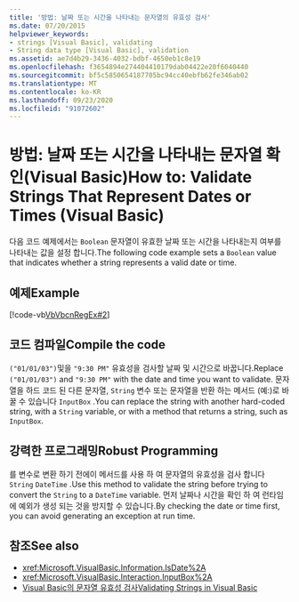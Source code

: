 ```yaml
---
title: '방법: 날짜 또는 시간을 나타내는 문자열의 유효성 검사'
ms.date: 07/20/2015
helpviewer_keywords:
- strings [Visual Basic], validating
- String data type [Visual Basic], validation
ms.assetid: ae7d4b29-3436-4032-bdbf-4650eb1c8e19
ms.openlocfilehash: f3654894e274404410179dab04422e20f6040440
ms.sourcegitcommit: bf5c5850654187705bc94cc40ebfb62fe346ab02
ms.translationtype: MT
ms.contentlocale: ko-KR
ms.lasthandoff: 09/23/2020
ms.locfileid: "91072602"
---
```

# <a name="how-to-validate-strings-that-represent-dates-or-times-visual-basic"></a><span data-ttu-id="2ecb6-102">방법: 날짜 또는 시간을 나타내는 문자열 확인(Visual Basic)</span><span class="sxs-lookup"><span data-stu-id="2ecb6-102">How to: Validate Strings That Represent Dates or Times (Visual Basic)</span></span>

<span data-ttu-id="2ecb6-103">다음 코드 예제에서는 `Boolean` 문자열이 유효한 날짜 또는 시간을 나타내는지 여부를 나타내는 값을 설정 합니다.</span><span class="sxs-lookup"><span data-stu-id="2ecb6-103">The following code example sets a `Boolean` value that indicates whether a string represents a valid date or time.</span></span>  
  
## <a name="example"></a><span data-ttu-id="2ecb6-104">예제</span><span class="sxs-lookup"><span data-stu-id="2ecb6-104">Example</span></span>  

 [!code-vb[VbVbcnRegEx#2](~/samples/snippets/visualbasic/VS_Snippets_VBCSharp/VbVbcnRegEx/VB/Class1.vb#2)]  
  
## <a name="compile-the-code"></a><span data-ttu-id="2ecb6-105">코드 컴파일</span><span class="sxs-lookup"><span data-stu-id="2ecb6-105">Compile the code</span></span>  

 <span data-ttu-id="2ecb6-106">`("01/01/03")`및을 `"9:30 PM"` 유효성을 검사할 날짜 및 시간으로 바꿉니다.</span><span class="sxs-lookup"><span data-stu-id="2ecb6-106">Replace `("01/01/03")` and `"9:30 PM"` with the date and time you want to validate.</span></span> <span data-ttu-id="2ecb6-107">문자열을 하드 코드 된 다른 문자열, `String` 변수 또는 문자열을 반환 하는 메서드 (예:)로 바꿀 수 있습니다 `InputBox` .</span><span class="sxs-lookup"><span data-stu-id="2ecb6-107">You can replace the string with another hard-coded string, with a `String` variable, or with a method that returns a string, such as `InputBox`.</span></span>  
  
## <a name="robust-programming"></a><span data-ttu-id="2ecb6-108">강력한 프로그래밍</span><span class="sxs-lookup"><span data-stu-id="2ecb6-108">Robust Programming</span></span>  

 <span data-ttu-id="2ecb6-109">를 변수로 변환 하기 전에이 메서드를 사용 하 여 문자열의 유효성을 검사 합니다 `String` `DateTime` .</span><span class="sxs-lookup"><span data-stu-id="2ecb6-109">Use this method to validate the string before trying to convert the `String` to a `DateTime` variable.</span></span> <span data-ttu-id="2ecb6-110">먼저 날짜나 시간을 확인 하 여 런타임에 예외가 생성 되는 것을 방지할 수 있습니다.</span><span class="sxs-lookup"><span data-stu-id="2ecb6-110">By checking the date or time first, you can avoid generating an exception at run time.</span></span>  
  
## <a name="see-also"></a><span data-ttu-id="2ecb6-111">참조</span><span class="sxs-lookup"><span data-stu-id="2ecb6-111">See also</span></span>

- <xref:Microsoft.VisualBasic.Information.IsDate%2A>
- <xref:Microsoft.VisualBasic.Interaction.InputBox%2A>
- [<span data-ttu-id="2ecb6-112">Visual Basic의 문자열 유효성 검사</span><span class="sxs-lookup"><span data-stu-id="2ecb6-112">Validating Strings in Visual Basic</span></span>](validating-strings.md)
